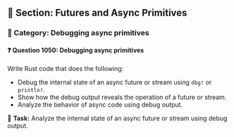 ## 📘 Section: Futures and Async Primitives
### 🔹 Category: Debugging async primitives
#### ❓ Question 1050: Debugging async primitives

Write Rust code that does the following:

- Debug the internal state of an async future or stream using `dbg!` or `println!`.
- Show how the debug output reveals the operation of a future or stream.
- Analyze the behavior of async code using debug output.

🔧 **Task:** Analyze the internal state of an async future or stream using debug output.
